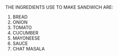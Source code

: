 
THE INGREDIENTS USE TO MAKE SANDWICH ARE:

1. BREAD
2. ONION
3. TOMATO
4. CUCUMBER
5. MAYONEESE
6. SAUCE
7. CHAT MASALA